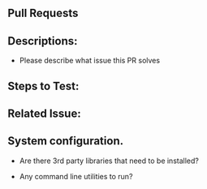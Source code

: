 ## Pull Requests

<!--- When you submit a pull request to the project repository, it should provide all of the following information. -->

## Descriptions:

* Please describe what issue this PR solves


<!--- Please provide clarity to any potentially complex code. -->


<!--- Explain reasons behind organizational or architectual decisions you made. -->


<!--- Give context to what feature you were completing so that your teammate has a mental model before looking at the code. -->


## Steps to Test:

<!--- What steps are necessary to test the code. -->

## Related Issue:

<!--- Select the ISSUE this resolves here: -->

## System configuration.


* Are there 3rd party libraries that need to be installed?


* Any command line utilities to run?


<!--- If there is a UI component, give clear instructions for steps to perform in the UI, and what they should expect to see as the outcome of those steps. -->
